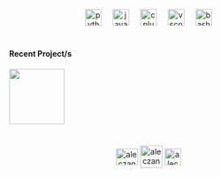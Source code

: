 <div align="center">
  <img src="https://cdn.simpleicons.org/python/3776AB" height="30" alt="python logo"  />
  <img width="12" />
  <img src="https://skillicons.dev/icons?i=js" height="30" alt="javascript logo"  />
  <img width="12" />
  <img src="https://cdn.simpleicons.org/c++/00599C" height="30" alt="cplusplus logo"  />
  <img width="12" />
  <img src="https://cdn.jsdelivr.net/gh/devicons/devicon/icons/vscode/vscode-original.svg" height="30" alt="vscode logo"  />
  <img width="12" />
  <img src="https://cdn.simpleicons.org/gnubash/4EAA25" height="30" alt="bash logo"  />
</div>

#
#### Recent Project/s
<div>
<img src="https://private-user-images.githubusercontent.com/153722853/402347297-2ae7a8b0-c56d-4bc7-9aa3-436e929b9e87.png?jwt=eyJhbGciOiJIUzI1NiIsInR5cCI6IkpXVCJ9.eyJpc3MiOiJnaXRodWIuY29tIiwiYXVkIjoicmF3LmdpdGh1YnVzZXJjb250ZW50LmNvbSIsImtleSI6ImtleTUiLCJleHAiOjE3MzY2NzY1OTEsIm5iZiI6MTczNjY3NjI5MSwicGF0aCI6Ii8xNTM3MjI4NTMvNDAyMzQ3Mjk3LTJhZTdhOGIwLWM1NmQtNGJjNy05YWEzLTQzNmU5MjliOWU4Ny5wbmc_WC1BbXotQWxnb3JpdGhtPUFXUzQtSE1BQy1TSEEyNTYmWC1BbXotQ3JlZGVudGlhbD1BS0lBVkNPRFlMU0E1M1BRSzRaQSUyRjIwMjUwMTEyJTJGdXMtZWFzdC0xJTJGczMlMkZhd3M0X3JlcXVlc3QmWC1BbXotRGF0ZT0yMDI1MDExMlQxMDA0NTFaJlgtQW16LUV4cGlyZXM9MzAwJlgtQW16LVNpZ25hdHVyZT03YTZhY2FhOGI0NDgzOTE0NGIzYjNhZGY3MTNlMzJkNjNiMWNkZDBhZmQxMjJlMzg1YzQ5NjlhNzkzMGE2ZTI5JlgtQW16LVNpZ25lZEhlYWRlcnM9aG9zdCJ9.TePW2UTnc9GsIQGHkNvz4nxsQjkmwth6T7n_SR2oxNA" height="100" />
</div>

#


<p align="center">
  <a href="https://dribbble.com/aleczander1" target="blank"><img align="center" src="https://raw.githubusercontent.com/rahuldkjain/github-profile-readme-generator/master/src/images/icons/Social/dribbble.svg" alt="aleczander1" height="30" width="40" /></a>
  <a href="https://stackoverflow.com/users/29162524/aleczander" target="blank"><img align="center" src="https://upload.wikimedia.org/wikipedia/commons/e/ef/Stack_Overflow_icon.svg" alt="aleczander1" height="40" width="40" /></a>
  <a href="https://twitter.com/aleczander1111" target="blank"><img align="center" src="https://upload.wikimedia.org/wikipedia/commons/5/57/X_logo_2023_%28white%29.png" alt="aleczander1111" height="30" width="30" /></a>
</p>




